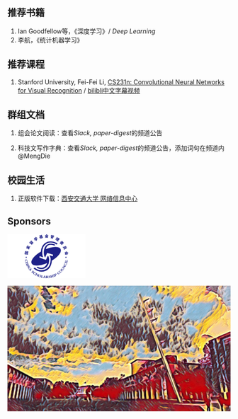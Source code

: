 ## 推荐书籍
1. Ian Goodfellow等，《深度学习》/ *Deep Learning*
2. 李航，《统计机器学习》

## 推荐课程
1. Stanford University, Fei-Fei Li, [CS231n: Convolutional Neural Networks for Visual Recognition](http://cs231n.stanford.edu/) / [bilibli中文字幕视频](https://www.bilibili.com/video/BV1Gb4y1X7Q5)

## 群组文档
1. 组会论文阅读：查看*Slack, paper-digest*的频道公告

2. 科技文写作字典：查看*Slack, paper-digest*的频道公告，添加词句在频道内@MengDie


## 校园生活
1. 正版软件下载：[西安交通大学 网络信息中心](http://nic.xjtu.edu.cn/)


## Sponsors

<img src="./sponsors/csc.png" width = "35%" height = "35%" alt="nsfc" /> 

![cmu](fig/cmu.jpg)
